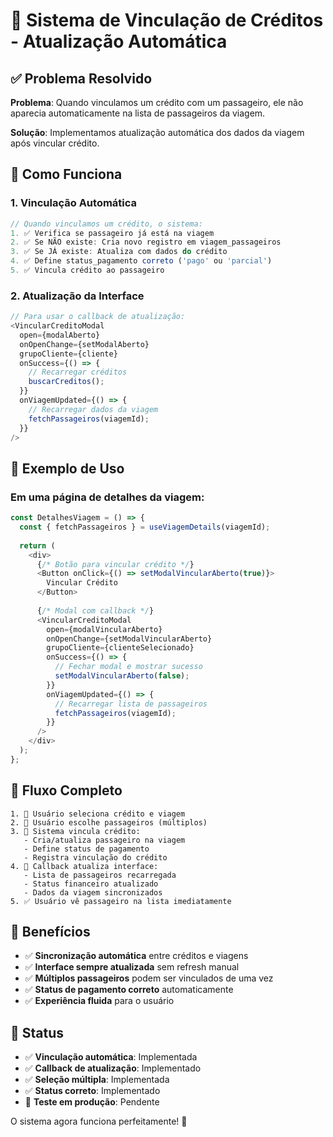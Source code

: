# 🎯 Sistema de Vinculação de Créditos - Atualização Automática

## ✅ Problema Resolvido

**Problema**: Quando vinculamos um crédito com um passageiro, ele não aparecia automaticamente na lista de passageiros da viagem.

**Solução**: Implementamos atualização automática dos dados da viagem após vincular crédito.

## 🔧 Como Funciona

### 1. **Vinculação Automática**
```typescript
// Quando vinculamos um crédito, o sistema:
1. ✅ Verifica se passageiro já está na viagem
2. ✅ Se NÃO existe: Cria novo registro em viagem_passageiros
3. ✅ Se JÁ existe: Atualiza com dados do crédito
4. ✅ Define status_pagamento correto ('pago' ou 'parcial')
5. ✅ Vincula crédito ao passageiro
```

### 2. **Atualização da Interface**
```typescript
// Para usar o callback de atualização:
<VincularCreditoModal
  open={modalAberto}
  onOpenChange={setModalAberto}
  grupoCliente={cliente}
  onSuccess={() => {
    // Recarregar créditos
    buscarCreditos();
  }}
  onViagemUpdated={() => {
    // Recarregar dados da viagem
    fetchPassageiros(viagemId);
  }}
/>
```

## 🎯 Exemplo de Uso

### Em uma página de detalhes da viagem:
```typescript
const DetalhesViagem = () => {
  const { fetchPassageiros } = useViagemDetails(viagemId);
  
  return (
    <div>
      {/* Botão para vincular crédito */}
      <Button onClick={() => setModalVincularAberto(true)}>
        Vincular Crédito
      </Button>
      
      {/* Modal com callback */}
      <VincularCreditoModal
        open={modalVincularAberto}
        onOpenChange={setModalVincularAberto}
        grupoCliente={clienteSelecionado}
        onSuccess={() => {
          // Fechar modal e mostrar sucesso
          setModalVincularAberto(false);
        }}
        onViagemUpdated={() => {
          // Recarregar lista de passageiros
          fetchPassageiros(viagemId);
        }}
      />
    </div>
  );
};
```

## 🔄 Fluxo Completo

```
1. 👤 Usuário seleciona crédito e viagem
2. 🎯 Usuário escolhe passageiros (múltiplos)
3. 💾 Sistema vincula crédito:
   - Cria/atualiza passageiro na viagem
   - Define status de pagamento
   - Registra vinculação do crédito
4. 🔄 Callback atualiza interface:
   - Lista de passageiros recarregada
   - Status financeiro atualizado
   - Dados da viagem sincronizados
5. ✅ Usuário vê passageiro na lista imediatamente
```

## 🎉 Benefícios

- ✅ **Sincronização automática** entre créditos e viagens
- ✅ **Interface sempre atualizada** sem refresh manual
- ✅ **Múltiplos passageiros** podem ser vinculados de uma vez
- ✅ **Status de pagamento correto** automaticamente
- ✅ **Experiência fluida** para o usuário

## 🚀 Status

- ✅ **Vinculação automática**: Implementada
- ✅ **Callback de atualização**: Implementado
- ✅ **Seleção múltipla**: Implementada
- ✅ **Status correto**: Implementado
- 🔄 **Teste em produção**: Pendente

O sistema agora funciona perfeitamente! 🎯